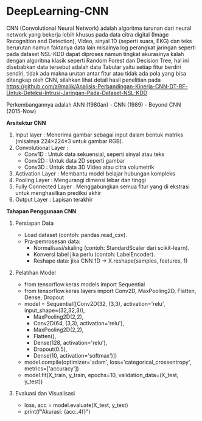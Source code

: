 # DeepLearning-CNN
CNN (Convolutional Neural Network) adalah algoritma turunan dari neural network yang bekerja lebih khusus pada data citra digital (Image Recognition and Detection), Video, sinyal 1D (seperti suara, EKG) dan teks berurutan namun faktanya data lain misalnya log perangkat jaringan seperti pada dataset NSL-KDD dapat diproses namun tingkat akurasinya kalah dengan algoritma klasik seperti Random Forest dan Decision Tree, hal ini disebabkan data tersebut adalah data Tabular yaitu setiap fitur berdiri sendiri, tidak ada makna urutan antar fitur atau tidak ada pola yang bisa ditangkap oleh CNN, silahkan lihat detail hasil penelitian pada https://github.com/a9malik/Analisis-Perbandingan-Kinerja-CNN-DT-RF-Untuk-Deteksi-Intrusi-Jaringan-Pada-Dataset-NSL-KDD  

Perkembangannya adalah ANN (1980an) - CNN (1989) - Beyond CNN (2015-Now)

**Arsitektur CNN**
1. Input layer : Menerima gambar sebagai input dalam bentuk matriks (misalnya 224×224×3 untuk gambar RGB).
2. Convolutional Layer :
   - Conv1D : Untuk data sekuensial, seperti sinyal atau teks 
   - Conv2D : Untuk data 2D seperti gambar
   - Conv3D : Untuk data 3D Video atau citra volumetrik
4. Activation Layer : Membantu model belajar hubungan kompleks
5. Pooling Layer : Mengurangi dimensi lebar dan tinggi
6. Fully Connected Layer : Menggabungkan semua fitur yang di ekstrasi untuk menghasilkan prediksi akhir
7. Output Layer : Lapisan terakhir

**Tahapan Penggunaan CNN**
1. Persiapan Data
   - Load dataset (contoh: pandas.read_csv).
   - Pra-pemrosesan data:
     - Normalisasi/skaling (contoh: StandardScaler dari scikit-learn).
     - Konversi label jika perlu (contoh: LabelEncoder).
     - Reshape data: jika CNN 1D → X.reshape(samples, features, 1)

2. Pelatihan Model
   - from tensorflow.keras.models import Sequential
   - from tensorflow.keras.layers import Conv2D, MaxPooling2D, Flatten, Dense, Dropout
   - model = Sequential([Conv2D(32, (3,3), activation='relu', input_shape=(32,32,3)),
     - MaxPooling2D(2,2),
     - Conv2D(64, (3,3), activation='relu'),
     - MaxPooling2D(2,2),
     - Flatten(),
     - Dense(128, activation='relu'),
     - Dropout(0.5),
     - Dense(10, activation='softmax')])
   - model.compile(optimizer='adam', loss='categorical_crossentropy', metrics=['accuracy'])
   - model.fit(X_train, y_train, epochs=10, validation_data=(X_test, y_test))

3. Evaluasi dan Visualisasi
   - loss, acc = model.evaluate(X_test, y_test)
   - print(f"Akurasi: {acc:.4f}")


